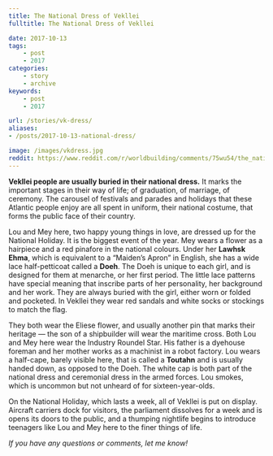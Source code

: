 ```yaml
---
title: The National Dress of Vekllei
fulltitle: The National Dress of Vekllei

date: 2017-10-13
tags:
    - post
    - 2017
categories:
    - story
    - archive
keywords:
    - post
    - 2017

url: /stories/vk-dress/
aliases:
- /posts/2017-10-13-national-dress/

image: /images/vkdress.jpg
reddit: https://www.reddit.com/r/worldbuilding/comments/75wu54/the_national_dress_of_vekllei/
---
```


**Vekllei people are usually buried in their national dress.** It marks the important stages in their way of life; of graduation, of marriage, of ceremony. The carousel of festivals and parades and holidays that these Atlantic people enjoy are all spent in uniform, their national costume, that forms the public face of their country.

Lou and Mey here, two happy young things in love, are dressed up for the National Holiday. It is the biggest event of the year. Mey wears a flower as a hairpiece and a red pinafore in the national colours. Under her **Lawhsk Ehma**, which is equivalent to a “Maiden’s Apron” in English, she has a wide lace half-petticoat called a **Doeh**. The Doeh is unique to each girl, and is designed for them at menarche, or her first period. The little lace patterns have special meaning that inscribe parts of her personality, her background and her work. They are always buried with the girl, either worn or folded and pocketed. In Vekllei they wear red sandals and white socks or stockings to match the flag.

They both wear the Eliese flower, and usually another pin that marks their heritage  —  the son of a shipbuilder will wear the maritime cross. Both Lou and Mey here wear the Industry Roundel Star. His father is a dyehouse foreman and her mother works as a machinist in a robot factory. Lou wears a half-cape, barely visible here, that is called a **Toutahn** and is usually handed down, as opposed to the Doeh. The white cap is both part of the national dress and ceremonial dress in the armed forces. Lou smokes, which is uncommon but not unheard of for sixteen-year-olds.

On the National Holiday, which lasts a week, all of Vekllei is put on display. Aircraft carriers dock for visitors, the parliament dissolves for a week and is opens its doors to the public, and a thumping nightlife begins to introduce teenagers like Lou and Mey here to the finer things of life.

*If you have any questions or comments, let me know!*
